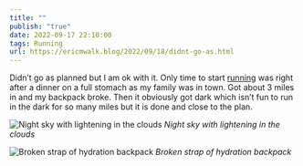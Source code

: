 ```yaml
---
title: ""
publish: "true"
date: 2022-09-17 22:10:00
tags: Running
url: https://ericmwalk.blog/2022/09/18/didnt-go-as.html
---
```


Didn’t go as planned but I am ok with it. Only time to start [running](http://www.strava.com/activities/7825374548) was right after a dinner on a full stomach as my family was in town. Got about 3 miles in and my backpack broke. Then it obviously got dark which isn’t fun to run in the dark for so many miles but it is done and close to the plan.

![Night sky with lightening in the clouds](https://ericmwalk.blog/uploads/2022/15b6b8a575.jpg)
*Night sky with lightening in the clouds*

![Broken strap of hydration backpack](https://ericmwalk.blog/uploads/2022/b0aa4636be.jpg)
*Broken strap of hydration backpack*